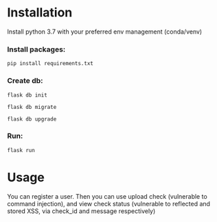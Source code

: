 # Installation 

Install python 3.7 with your preferred env management (conda/venv)

### Install packages: 
```
pip install requirements.txt 
```

### Create db: 
```
flask db init 

flask db migrate 

flask db upgrade 
```

### Run:
```
flask run
```
# Usage 

You can register a user. Then you can use upload check (vulnerable to command injection), and view check status (vulnerable to reflected and stored XSS, via check_id and message respectively) 


